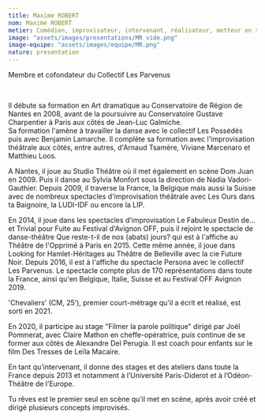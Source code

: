 ```yaml
---
title: Maxime ROBERT
nom: Maxime ROBERT
metier: Comédien, improvisateur, intervenant, réalisateur, metteur en scène
image: "assets/images/presentations/MR vide.png"
image-equipe: "assets/images/equipe/MR.png"
nature: presentation
---
```


<div id="description-presentation">
  
  
<p>Membre et cofondateur du Collectif Les Parvenus</p>
<br>

<p>Il débute sa formation en Art dramatique au Conservatoire de Région de Nantes en 2008, avant de la poursuivre au Conservatoire Gustave Charpentier à Paris aux côtés de Jean-Luc Galmiche. <br>
Sa formation l'amène à travailler la danse avec le collectif Les Possédés puis avec Benjamin Lamarche. Il complète sa formation avec l'improvisation théâtrale aux côtés, entre autres, d'Arnaud Tsamère, Viviane Marcenaro et Matthieu Loos.</p>

<p>A Nantes, il joue au Studio Théâtre où il met également en scène Dom Juan en 2009. Puis il danse au Sylvia Monfort sous la direction de Nadia Vadori-Gauthier. Depuis 2009, il traverse la France, la Belgique mais aussi la Suisse avec de nombreux spectacles d'improvisation théâtrale avec Les Ours dans ta Baignoire, la LUDI-IDF ou encore la LIP.</p>

<p>En 2014, il joue dans les spectacles d’improvisation Le Fabuleux Destin de... et Trivial pour Fuite au Festival d'Avignon OFF, puis il rejoint le spectacle de danse-théâtre Que reste-t-il de nos (abats) jours? qui est à l'affiche au Théâtre de l'Opprimé à Paris en 2015. Cette même année, il joue dans Looking for Hamlet-Héritages au Théâtre de Belleville avec la cie Future Noir.
Depuis 2016, il est à l'affiche du spectacle Persona avec le collectif Les Parvenus. Le spectacle compte plus de 170 représentations dans toute la France, ainsi qu'en Belgique, Italie, Suisse et au Festival OFF Avignon 2019.</p>

<p>'Chevaliers' (CM, 25’), premier court-métrage qu'il a écrit et réalisé, est sorti en 2021.</p>

<p>En 2020, il participe au stage "Filmer la parole politique" dirigé par Joël Pommerat, avec Claire Mathon en cheffe-opératrice, puis continue de se former aux côtés de Alexandre Del Perugia. Il est coach pour enfants sur le film Des Tresses de Leïla Macaire.</p>

<p>En tant qu’intervenant, il donne des stages et des ateliers dans toute la France depuis 2013 et notamment à l’Université Paris-Diderot et à l’Odéon-Théâtre de l’Europe.</p>

<P>Tu rêves est le premier seul en scène qu’il met en scène, après avoir créé et dirigé plusieurs concepts improvisés. </P>

</div>
